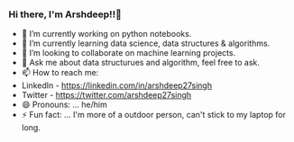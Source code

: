 ### Hi there, I'm Arshdeep!!👋

- 🔭 I’m currently working on python notebooks.
- 🌱 I’m currently learning data science, data structures & algorithms.
- 👯 I’m looking to collaborate on machine learning projects.
- 💬 Ask me about data structurues and algorithm, feel free to ask.
- 📫 How to reach me:
- LinkedIn -  https://linkedin.com/in/arshdeep27singh
- Twitter - https://twitter.com/arshdeep27singh
- 😄 Pronouns: ... he/him
- ⚡ Fun fact: ... I'm more of a outdoor person, can't stick to my laptop for long.

